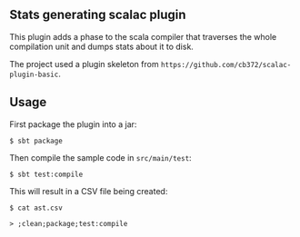 ## Stats generating scalac plugin

This plugin adds a phase to the scala compiler that traverses the whole compilation unit and dumps stats about it to disk.

The project used a plugin skeleton from `https://github.com/cb372/scalac-plugin-basic`.

## Usage

First package the plugin into a jar:

```
$ sbt package
```

Then compile the sample code in `src/main/test`:

```
$ sbt test:compile
```

This will result in a CSV file being created:

```
$ cat ast.csv
```

```
> ;clean;package;test:compile
```
